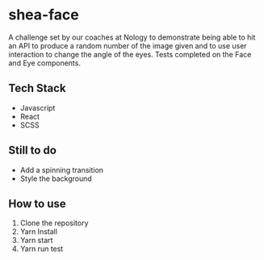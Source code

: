 # shea-face
A challenge set by our coaches at Nology to demonstrate being able to hit an API to produce a random number of the image given and to use user interaction to change the angle of the eyes. 
Tests completed on the Face and Eye components. 

## Tech  Stack 
* Javascript
* React  
* SCSS

## Still to do 
* Add a spinning transition
* Style the background

## How to use
1. Clone the repository
2. Yarn Install
3. Yarn start
4. Yarn run test
